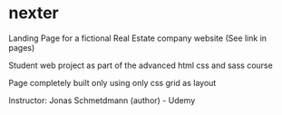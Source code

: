 # nexter

Landing Page for a fictional Real Estate company website (See link in pages)

Student web project as part of the advanced html css and sass course

Page completely built only using only css grid as layout

Instructor: Jonas Schmetdmann (author) - Udemy
